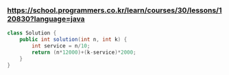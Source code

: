 ### https://school.programmers.co.kr/learn/courses/30/lessons/120830?language=java

```java
class Solution {
    public int solution(int n, int k) {
        int service = n/10;
        return (n*12000)+(k-service)*2000;
    }
}
```